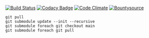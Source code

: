 [![Build Status](https://travis-ci.org/eustasy/labs.eustasy.org.svg?branch=master)](https://travis-ci.org/eustasy/labs.eustasy.org)
[![Codacy Badge](https://api.codacy.com/project/badge/Grade/1d83b51070004ae695e66961a041e191)](https://www.codacy.com/app/lewisgoddard/labs-eustasy-org?utm_source=github.com&amp;utm_medium=referral&amp;utm_content=eustasy/labs.eustasy.org&amp;utm_campaign=Badge_Grade)
[![Code Climate](https://codeclimate.com/github/eustasy/labs.eustasy.org/badges/gpa.svg)](https://codeclimate.com/github/eustasy/labs.eustasy.org)
[![Bountysource](https://www.bountysource.com/badge/tracker?tracker_id=59242370)](https://www.bountysource.com/teams/eustasy/issues?tracker_ids=59242370)


    git pull
    git submodule update --init --recursive
    git submodule foreach git checkout main
    git submodule foreach git pull
